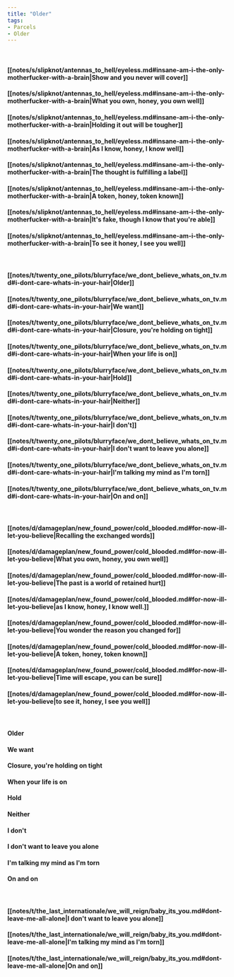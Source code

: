 ```yaml
---
title: "Older"
tags:
- Parcels
- Older
---
```

&nbsp;
#### [[notes/s/slipknot/antennas_to_hell/eyeless.md#insane-am-i-the-only-motherfucker-with-a-brain|Show and you never will cover]]
#### [[notes/s/slipknot/antennas_to_hell/eyeless.md#insane-am-i-the-only-motherfucker-with-a-brain|What you own, honey, you own well]]
#### [[notes/s/slipknot/antennas_to_hell/eyeless.md#insane-am-i-the-only-motherfucker-with-a-brain|Holding it out will be tougher]]
#### [[notes/s/slipknot/antennas_to_hell/eyeless.md#insane-am-i-the-only-motherfucker-with-a-brain|As I know, honey, I know well]]
#### [[notes/s/slipknot/antennas_to_hell/eyeless.md#insane-am-i-the-only-motherfucker-with-a-brain|The thought is fulfilling a label]]
#### [[notes/s/slipknot/antennas_to_hell/eyeless.md#insane-am-i-the-only-motherfucker-with-a-brain|A token, honey, token known]]
#### [[notes/s/slipknot/antennas_to_hell/eyeless.md#insane-am-i-the-only-motherfucker-with-a-brain|It's fake, though I know that you're able]]
#### [[notes/s/slipknot/antennas_to_hell/eyeless.md#insane-am-i-the-only-motherfucker-with-a-brain|To see it honey, I see you well]]
&nbsp;
#### [[notes/t/twenty_one_pilots/blurryface/we_dont_believe_whats_on_tv.md#i-dont-care-whats-in-your-hair|Older]]
#### [[notes/t/twenty_one_pilots/blurryface/we_dont_believe_whats_on_tv.md#i-dont-care-whats-in-your-hair|We want]]
#### [[notes/t/twenty_one_pilots/blurryface/we_dont_believe_whats_on_tv.md#i-dont-care-whats-in-your-hair|Closure, you're holding on tight]]
#### [[notes/t/twenty_one_pilots/blurryface/we_dont_believe_whats_on_tv.md#i-dont-care-whats-in-your-hair|When your life is on]]
#### [[notes/t/twenty_one_pilots/blurryface/we_dont_believe_whats_on_tv.md#i-dont-care-whats-in-your-hair|Hold]]
#### [[notes/t/twenty_one_pilots/blurryface/we_dont_believe_whats_on_tv.md#i-dont-care-whats-in-your-hair|Neither]]
#### [[notes/t/twenty_one_pilots/blurryface/we_dont_believe_whats_on_tv.md#i-dont-care-whats-in-your-hair|I don't]]
#### [[notes/t/twenty_one_pilots/blurryface/we_dont_believe_whats_on_tv.md#i-dont-care-whats-in-your-hair|I don't want to leave you alone]]
#### [[notes/t/twenty_one_pilots/blurryface/we_dont_believe_whats_on_tv.md#i-dont-care-whats-in-your-hair|I'm talking my mind as I'm torn]]
#### [[notes/t/twenty_one_pilots/blurryface/we_dont_believe_whats_on_tv.md#i-dont-care-whats-in-your-hair|On and on]]
&nbsp;
#### [[notes/d/damageplan/new_found_power/cold_blooded.md#for-now-ill-let-you-believe|Recalling the exchanged words]]
#### [[notes/d/damageplan/new_found_power/cold_blooded.md#for-now-ill-let-you-believe|What you own, honey, you own well]]
#### [[notes/d/damageplan/new_found_power/cold_blooded.md#for-now-ill-let-you-believe|The past is a world of retained hurt]]
#### [[notes/d/damageplan/new_found_power/cold_blooded.md#for-now-ill-let-you-believe|as I know, honey, I know well.]]
#### [[notes/d/damageplan/new_found_power/cold_blooded.md#for-now-ill-let-you-believe|You wonder the reason you changed for]]
#### [[notes/d/damageplan/new_found_power/cold_blooded.md#for-now-ill-let-you-believe|A token, honey, token known]]
#### [[notes/d/damageplan/new_found_power/cold_blooded.md#for-now-ill-let-you-believe|Time will escape, you can be sure]]
#### [[notes/d/damageplan/new_found_power/cold_blooded.md#for-now-ill-let-you-believe|to see it, honey, I see you well]]
&nbsp;
#### Older
#### We want
#### Closure, you're holding on tight
#### When your life is on
#### Hold
#### Neither
#### I don't
#### I don't want to leave you alone
#### I'm talking my mind as I'm torn
#### On and on
&nbsp;
#### [[notes/t/the_last_internationale/we_will_reign/baby_its_you.md#dont-leave-me-all-alone|I don't want to leave you alone]]
#### [[notes/t/the_last_internationale/we_will_reign/baby_its_you.md#dont-leave-me-all-alone|I'm talking my mind as I'm torn]]
#### [[notes/t/the_last_internationale/we_will_reign/baby_its_you.md#dont-leave-me-all-alone|On and on]]

